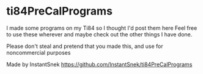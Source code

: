 # ti84PreCalPrograms
I made some programs on my Ti84 so I thought I'd post them here
Feel free to use these wherever and maybe check out the other things I have done.

Please don't steal and pretend that you made this, and use for noncommercial purposes

Made by InstantSnek
https://github.com/InstantSnek/ti84PreCalPrograms
